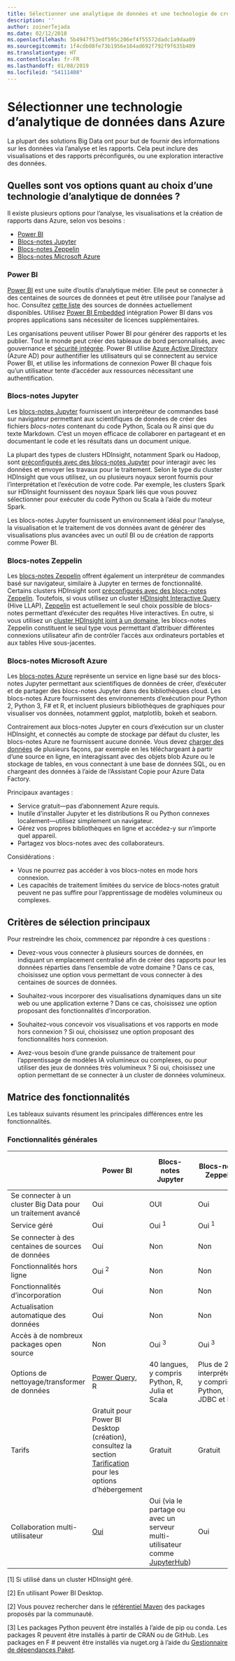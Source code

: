 ```yaml
---
title: Sélectionner une analytique de données et une technologie de création de rapports
description: ''
author: zoinerTejada
ms.date: 02/12/2018
ms.openlocfilehash: 5b4947f53edf595c206ef4f55572dadc1a9daa09
ms.sourcegitcommit: 1f4cdb08fe73b1956e164ad692f792f9f635b409
ms.translationtype: HT
ms.contentlocale: fr-FR
ms.lasthandoff: 01/08/2019
ms.locfileid: "54111408"
---
```

# <a name="choosing-a-data-analytics-technology-in-azure"></a>Sélectionner une technologie d’analytique de données dans Azure

La plupart des solutions Big Data ont pour but de fournir des informations sur les données via l’analyse et les rapports. Cela peut inclure des visualisations et des rapports préconfigurés, ou une exploration interactive des données.

<!-- markdownlint-disable MD026 -->

## <a name="what-are-your-options-when-choosing-a-data-analytics-technology"></a>Quelles sont vos options quant au choix d’une technologie d’analytique de données ?

<!-- markdownlint-disable MD026 -->

Il existe plusieurs options pour l’analyse, les visualisations et la création de rapports dans Azure, selon vos besoins :

- [Power BI](/power-bi/)
- [Blocs-notes Jupyter](https://jupyter.readthedocs.io/en/latest/index.html)
- [Blocs-notes Zeppelin](https://zeppelin.apache.org/)
- [Blocs-notes Microsoft Azure](https://notebooks.azure.com/)

### <a name="power-bi"></a>Power BI

[Power BI](/power-bi/) est une suite d’outils d’analytique métier. Elle peut se connecter à des centaines de sources de données et peut être utilisée pour l’analyse ad hoc. Consultez [cette liste](/power-bi/desktop-data-sources) des sources de données actuellement disponibles. Utilisez [Power BI Embedded](https://azure.microsoft.com/services/power-bi-embedded/) intégration Power BI dans vos propres applications sans nécessiter de licences supplémentaires.

Les organisations peuvent utiliser Power BI pour générer des rapports et les publier. Tout le monde peut créer des tableaux de bord personnalisés, avec gouvernance et [sécurité intégrée](/power-bi/service-admin-power-bi-security). Power BI utilise [Azure Active Directory](/azure/active-directory/) (Azure AD) pour authentifier les utilisateurs qui se connectent au service Power BI, et utilise les informations de connexion Power BI chaque fois qu’un utilisateur tente d’accéder aux ressources nécessitant une authentification.

### <a name="jupyter-notebooks"></a>Blocs-notes Jupyter

Les [blocs-notes Jupyter](https://jupyter.readthedocs.io/en/latest/index.html) fournissent un interpréteur de commandes basé sur navigateur permettant aux scientifiques de données de créer des fichiers *blocs-notes* contenant du code Python, Scala ou R ainsi que du texte Markdown. C’est un moyen efficace de collaborer en partageant et en documentant le code et les résultats dans un document unique.

La plupart des types de clusters HDInsight, notamment Spark ou Hadoop, sont [préconfigurés avec des blocs-notes Jupyter](/azure/hdinsight/spark/apache-spark-jupyter-notebook-kernels) pour interagir avec les données et envoyer les travaux pour le traitement. Selon le type du cluster HDInsight que vous utilisez, un ou plusieurs noyaux seront fournis pour l’interprétation et l’exécution de votre code. Par exemple, les clusters Spark sur HDInsight fournissent des noyaux Spark liés que vous pouvez sélectionner pour exécuter du code Python ou Scala à l’aide du moteur Spark.

Les blocs-notes Jupyter fournissent un environnement idéal pour l’analyse, la visualisation et le traitement de vos données avant de générer des visualisations plus avancées avec un outil BI ou de création de rapports comme Power BI.

### <a name="zeppelin-notebooks"></a>Blocs-notes Zeppelin

Les [blocs-notes Zeppelin](https://zeppelin.apache.org/) offrent également un interpréteur de commandes basé sur navigateur, similaire à Jupyter en termes de fonctionnalité. Certains clusters HDInsight sont [préconfigurés avec des blocs-notes Zeppelin](/azure/hdinsight/spark/apache-spark-zeppelin-notebook). Toutefois, si vous utilisez un cluster [HDInsight Interactive Query](/azure/hdinsight/interactive-query/apache-interactive-query-get-started) (Hive LLAP), [Zeppelin](/azure/hdinsight/hdinsight-connect-hive-zeppelin) est actuellement le seul choix possible de blocs-notes permettant d’exécuter des requêtes Hive interactives. En outre, si vous utilisez un [cluster HDInsight joint à un domaine](/azure/hdinsight/domain-joined/apache-domain-joined-introduction), les blocs-notes Zeppelin constituent le seul type vous permettant d’attribuer différentes connexions utilisateur afin de contrôler l’accès aux ordinateurs portables et aux tables Hive sous-jacentes.

### <a name="microsoft-azure-notebooks"></a>Blocs-notes Microsoft Azure

Les [blocs-notes Azure](https://notebooks.azure.com/) représente un service en ligne basé sur des blocs-notes Jupyter permettant aux scientifiques de données de créer, d’exécuter et de partager des blocs-notes Jupyter dans des bibliothèques cloud. Les blocs-notes Azure fournissent des environnements d’exécution pour Python 2, Python 3, F# et R, et incluent plusieurs bibliothèques de graphiques pour visualiser vos données, notamment ggplot, matplotlib, bokeh et seaborn.

Contrairement aux blocs-notes Jupyter en cours d’exécution sur un cluster HDInsight, et connectés au compte de stockage par défaut du cluster, les blocs-notes Azure ne fournissent aucune donnée. Vous devez [charger des données](https://notebooks.azure.com/Microsoft/libraries/samples/html/Getting%20to%20your%20Data%20in%20Azure%20Notebooks.ipynb) de plusieurs façons, par exemple en les téléchargeant à partir d’une source en ligne, en interagissant avec des objets blob Azure ou le stockage de tables, en vous connectant à une base de données SQL, ou en chargeant des données à l’aide de l’Assistant Copie pour Azure Data Factory.

Principaux avantages :

- Service gratuit&mdash;pas d’abonnement Azure requis.
- Inutile d’installer Jupyter et les distributions R ou Python connexes localement&mdash;utilisez simplement un navigateur.
- Gérez vos propres bibliothèques en ligne et accédez-y sur n’importe quel appareil.
- Partagez vos blocs-notes avec des collaborateurs.

Considérations :

- Vous ne pourrez pas accéder à vos blocs-notes en mode hors connexion.
- Les capacités de traitement limitées du service de blocs-notes gratuit peuvent ne pas suffire pour l’apprentissage de modèles volumineux ou complexes.

## <a name="key-selection-criteria"></a>Critères de sélection principaux

Pour restreindre les choix, commencez par répondre à ces questions :

- Devez-vous vous connecter à plusieurs sources de données, en indiquant un emplacement centralisé afin de créer des rapports pour les données réparties dans l’ensemble de votre domaine ? Dans ce cas, choisissez une option vous permettant de vous connecter à des centaines de sources de données.

- Souhaitez-vous incorporer des visualisations dynamiques dans un site web ou une application externe ? Dans ce cas, choisissez une option proposant des fonctionnalités d’incorporation.

- Souhaitez-vous concevoir vos visualisations et vos rapports en mode hors connexion ? Si oui, choisissez une option proposant des fonctionnalités hors connexion.

- Avez-vous besoin d’une grande puissance de traitement pour l’apprentissage de modèles IA volumineux ou complexes, ou pour utiliser des jeux de données très volumineux ? Si oui, choisissez une option permettant de se connecter à un cluster de données volumineux.

## <a name="capability-matrix"></a>Matrice des fonctionnalités

Les tableaux suivants résument les principales différences entre les fonctionnalités.

### <a name="general-capabilities"></a>Fonctionnalités générales

<!-- markdownlint-disable MD033 -->

| | Power BI | Blocs-notes Jupyter | Blocs-notes Zeppelin | Blocs-notes Microsoft Azure |
| --- | --- | --- | --- | --- |
| Se connecter à un cluster Big Data pour un traitement avancé | Oui | OUI | Oui | Non  |
| Service géré | Oui | Oui <sup>1</sup> | Oui <sup>1</sup> | Oui |
| Se connecter à des centaines de sources de données | Oui | Non  | Non  | Non  |
| Fonctionnalités hors ligne | Oui <sup>2</sup> | Non  | Non  | Non  |
| Fonctionnalités d’incorporation | Oui | Non  | Non  | Non  |
| Actualisation automatique des données | Oui | Non  | Non  | Non  |
| Accès à de nombreux packages open source | Non  | Oui <sup>3</sup> | Oui <sup>3</sup> | Oui <sup>4</sup> |
| Options de nettoyage/transformer de données | [Power Query](https://powerbi.microsoft.com/blog/getting-started-with-power-query-part-i/), R | 40 langues, y compris Python, R, Julia et Scala | Plus de 20 interpréteurs, y compris Python, JDBC et R | Python, F#, R |
| Tarifs | Gratuit pour Power BI Desktop (création), consultez la section [Tarification](https://powerbi.microsoft.com/pricing/) pour les options d’hébergement | Gratuit | Gratuit | Gratuit |
| Collaboration multi-utilisateur | [Oui](/power-bi/service-how-to-collaborate-distribute-dashboards-reports) | Oui (via le partage ou avec un serveur multi-utilisateur comme [JupyterHub](https://github.com/jupyterhub/jupyterhub)) | Oui | Oui (via le partage) |

<!-- markdownlint-enable MD033 -->

[1] Si utilisé dans un cluster HDInsight géré.

[2] En utilisant Power BI Desktop.

[2] Vous pouvez rechercher dans le [référentiel Maven](https://search.maven.org/) des packages proposés par la communauté.

[3] Les packages Python peuvent être installés à l’aide de pip ou conda. Les packages R peuvent être installés à partir de CRAN ou de GitHub. Les packages en F # peuvent être installés via nuget.org à l’aide du [Gestionnaire de dépendances Paket](https://fsprojects.github.io/Paket/).

